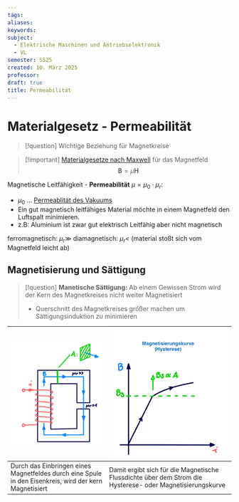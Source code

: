 ```yaml
---
tags: 
aliases: 
keywords: 
subject:
  - Elektrische Maschinen und Antriebselektronik
  - VL
semester: SS25
created: 10. März 2025
professor:
draft: true
title: Permeabilität
---
```

 

# Materialgesetz - Permeabilität

> [!question] Wichtige Beziehung für Magnetkreise


> [!important] [Materialgesetze nach Maxwell](Maxwell.md#^MATG) für das Magnetfeld
> $$\mathbf{B}= \mu \mathbf{H}$$

Magnetische Leitfähigkeit - **Permeabilität** $\mu = \mu_{0}\cdot\mu_{r}$:
- $\mu_{0}$ ... [Permeablität des Vakuums](../Physik/Konstanten/Permeablität%20des%20Vakuums.md)
- Ein gut magnetisch leitfähiges Material möchte in einem Magnetfeld den Luftspalt minimieren.
- z.B: Aluminium ist zwar gut elektrisch Leitfähig aber nicht magnetisch

ferromagnetisch: $\mu_{r} \gg$ 
diamagnetisch: $\mu_{r}<$ (material stoßt sich vom Magnetfeld leicht ab)

## Magnetisierung und Sättigung

> [!question] **Manetische Sättigung:** Ab einem Gewissen Strom wird der Kern des Magnetkreises nicht weiter Magnetisiert
> - Querschnitt des Magnetkreises größer machen um Sättigungsinduktion zu minimieren

| ![invert_dark\|200](assets/Mkreis.png)                                                                 | ![invert_dark\|200](assets/Mkurve.png)                                                                    |
| ------------------------------------------------------------------------------------------------------ | --------------------------------------------------------------------------------------------------------- |
| Durch das Einbringen eines Magnetfeldes durch eine Spule in den Eisenkreis, wird der kern Magnetisiert | Damit ergibt sich für die Magnetische Flussdichte über dem Strom die Hysterese- oder Magnetisierungskurve |